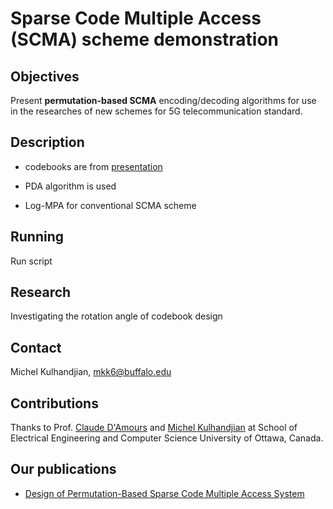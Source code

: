 # Sparse Code Multiple Access (SCMA) scheme demonstration

## Objectives

Present **permutation-based SCMA** encoding/decoding algorithms for use in the researches of new schemes for 5G telecommunication standard.

## Description

* codebooks are from [presentation](http://www.innovateasia.com/5g/images/pdf/1st%205G%20Algorithm%20Innovation%20Competition-ENV1.0%20-%20SCMA.pdf)

* PDA algorithm is used

* Log-MPA for conventional SCMA scheme


## Running

Run script 

## Research

Investigating the rotation angle of codebook design

## Contact

Michel Kulhandjian, mkk6@buffalo.edu

## Contributions

Thanks to Prof. [Claude D'Amours](http://www.eiti.uottawa.ca/~damours/) and [Michel Kulhandjian](http://mkulhandjian.x10host.com/main/) at School of Electrical Engineering and Computer Science University of Ottawa, Canada.

## Our publications 

* [Design of Permutation-Based Sparse Code Multiple Access System](http://mkulhandjian.x10host.com/main/)
